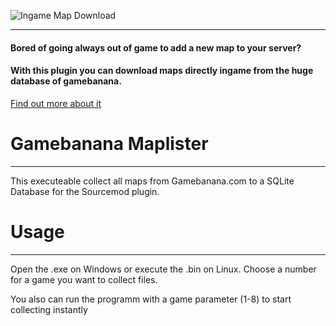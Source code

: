 ![Ingame Map Download](http://popoklopsi.de/mapdl/img/idm.png)  

***  
#### Bored of going always out of game to add a new map to your server?  
#### With this plugin you can download maps directly ingame from the huge database of gamebanana.  

[Find out more about it](https://bitbucket.org/Popoklopsi/ingame-map-download/wiki/Home)  


# Gamebanana Maplister
***  

This executeable collect all maps from Gamebanana.com to a SQLite Database for the Sourcemod plugin.


# Usage
***  

Open the .exe on Windows or execute the .bin on Linux. Choose a number for a game you want to collect files.

You also can run the programm with a game parameter (1-8) to start collecting instantly